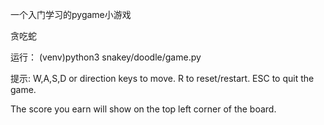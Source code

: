 一个入门学习的pygame小游戏

贪吃蛇


运行：
(venv)python3 snakey/doodle/game.py

提示:
W,A,S,D or direction keys to move.
R to reset/restart.
ESC to quit the game.

The score you earn will show on the top left corner of the board.